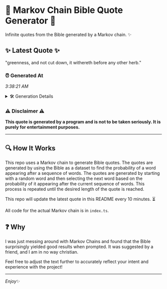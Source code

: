 # 📖 Markov Chain Bible Quote Generator 📖

Infinite quotes from the Bible generated by a Markov chain. ✨

## ✨ Latest Quote ✨
"greenness, and not cut down, it withereth before any other herb."

### ⏰ Generated At
*3:38:21 AM*

<details>
    <summary>🛠️ Generation Details</summary>
    <p>
        <strong>🌱 Seed:</strong> greenness,<br>
        <strong>🔄 Iterations:</strong> 10<br>
        <strong>📜 Context History:</strong><br>[ greenness, ]: and<br>[ greenness,, and ]: not<br>[ greenness,, and, not ]: cut<br>[ greenness,, and, not, cut ]: down,<br>[ greenness,, and, not, cut, down, ]: it<br>[ greenness,, and, not, cut, down,, it ]: withereth<br>[ and, not, cut, down,, it, withereth ]: before<br>[ not, cut, down,, it, withereth, before ]: any<br>[ cut, down,, it, withereth, before, any ]: other<br>[ down,, it, withereth, before, any, other ]: herb.<br>
    </p>
</details>

### ⚠️ Disclaimer ⚠️
**This quote is generated by a program and is not to be taken seriously. It is purely for entertainment purposes.**

---

## 🔍 How It Works

This repo uses a Markov chain to generate Bible quotes. The quotes are generated by using the Bible as a dataset to find the probability of a word appearing after a sequence of words. The quotes are generated by starting with a random word and then selecting the next word based on the probability of it appearing after the current sequence of words. This process is repeated until the desired length of the quote is reached.

This repo will update the latest quote in this README every 10 minutes. ⏳

All code for the actual Markov chain is in `index.ts`.

## ❓ Why

I was just messing around with Markov Chains and found that the Bible surprisingly yielded good results when prompted. 
It was suggested by a friend, and I am in no way christian.

Feel free to adjust the text further to accurately reflect your intent and experience with the project!

---

*Enjoy*✨
